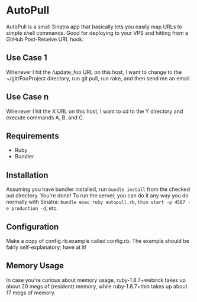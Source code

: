 AutoPull
========
AutoPull is a small Sinatra app that basically lets you easily map URLs to simple shell commands.  Good for deploying to your VPS and hitting from a GitHub Post-Receive URL hook.

Use Case 1
----------
Whenever I hit the /update_foo URL on this host, I want to change to the ~/git/FooProject directory, run git pull, run rake, and then send me an email.

Use Case n
----------
Whenever I hit the X URL on this host, I want to cd to the Y directory and execute commands A, B, and C.


Requirements
------------
* Ruby
* Bundler

Installation
------------
Assuming you have bundler installed, run `bundle install` from the checked out directory.  You're done!  To run the server, you can do it any way you do normally with Sinatra: `bundle exec ruby autopull.rb`, `thin start -p 4567 -e production -d`, etc.

Configuration
-------------
Make a copy of config.rb.example called config.rb.  The example should be fairly self-explanatory; have at it!

Memory Usage
------------
In case you're curious about memory usage, ruby-1.8.7+webrick takes up about 20 megs of (resident) memory, while ruby-1.8.7+thin takes up about 17 megs of memory.